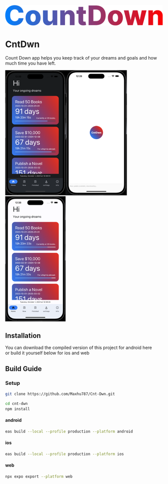 <img width="1000px"  src="./CountDown.png"/>

# CntDwn

Count Down app helps you keep track of your dreams and goals and how much time you have left.

<img height="400px" src="./CntDwn-App-dark.png" /><img height="400px" src="./CntDwn-App-splash.png" /><img height="400px"  src="./CntDwn-App-light.png" />

## Installation

You can download the compiled version of this project for android <a>here</a>
<br/>or build it yourself below for ios and web

## Build Guide

### Setup

```bash
git clone https://github.com/Maxhu787/Cnt-Dwn.git
```

```bash
cd cnt-dwn
npm install
```

#### android

```bash
eas build --local --profile production --platform android
```

#### ios

```bash
eas build --local --profile production --platform ios
```

#### web

```bash
npx expo export --platform web
```
